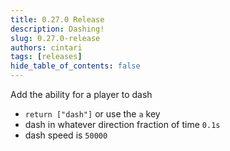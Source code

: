 ```yaml
---
title: 0.27.0 Release
description: Dashing!
slug: 0.27.0-release
authors: cintari
tags: [releases]
hide_table_of_contents: false
---
```


Add the ability for a player to dash

<!-- truncate -->

- `return ["dash"]` or use the `a` key
- dash in whatever direction fraction of time `0.1s`
- dash speed is `50000`
